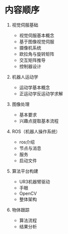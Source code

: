 # 内容顺序

1. 视觉伺服基础

   * 视觉伺服基本概念
   * 基于图像视觉伺服
   * 摄像机系统
   * 欧拉角与旋转矩阵
   * 交互矩阵推导
   * 控制器设计

2. 机器人运动学

   * 运动学基本概念
   * 正运动学反运动学求解

3. 图像处理

   - 基本要求
   - 兴趣点提取基本流程

4. ROS（机器人操作系统）

   * ros介绍
   * 节点与消息
   * 服务
   * 启动文件

5. 算法平台构建

   * UR3机器臂驱动
   * 手眼
   * OpenCV
   * 整体架构

6. 物体跟踪

   * 算法流程
   * 结果分析

   ​